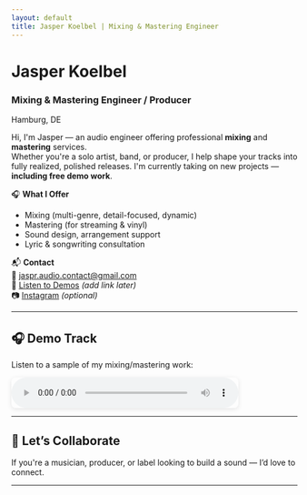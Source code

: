 ```yaml
---
layout: default
title: Jasper Koelbel | Mixing & Mastering Engineer
---
```


# Jasper Koelbel  
### Mixing & Mastering Engineer / Producer  
Hamburg, DE

Hi, I'm Jasper — an audio engineer offering professional **mixing** and **mastering** services.  
Whether you're a solo artist, band, or producer, I help shape your tracks into fully realized, polished releases. I'm currently taking on new projects — **including free demo work**.

🎧 **What I Offer**  
- Mixing (multi-genre, detail-focused, dynamic)
- Mastering (for streaming & vinyl)
- Sound design, arrangement support  
- Lyric & songwriting consultation

📬 **Contact**  
📧 [jaspr.audio.contact@gmail.com](mailto:jaspr.audio.contact@gmail.com)  
📀 [Listen to Demos](#demos) *(add link later)*  
📷 [Instagram](https://instagram.com/yourusername) *(optional)*

---
<section id="demos" style="margin-top: 2rem;">

<h2>🎧 Demo Track</h2>

<p>Listen to a sample of my mixing/mastering work:</p>

<audio controls style="width: 100%; max-width: 400px; border-radius: 8px; box-shadow: 0 2px 8px rgba(0,0,0,0.1);">
  <source src="{{ '/assets/audio/DemoMixRock.mp3' | relative_url }}" type="audio/mpeg">
  Your browser does not support the audio element.
</audio>

---

## 🤝 Let’s Collaborate  
If you're a musician, producer, or label looking to build a sound — I’d love to connect.

---
